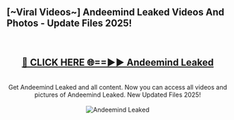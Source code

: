 <h2>[~Viral Videos~] Andeemind Leaked Videos And Photos - Update Files 2025!</h2>
<br>
<div align="center">
<h2><a href="https://top-ai-tools.click/QrbHav" rel="nofollow">🔴 CLICK HERE 🌐==►► Andeemind Leaked</a></h2>
<br>
Get Andeemind Leaked and all content. Now you can access all videos and pictures of Andeemind Leaked. New Updated Files 2025!
<br>
<br>
<a href="https://top-ai-tools.click/QrbHav" rel="nofollow" data-target="animated-image.originalLink"><img src="https://i.ibb.co.com/WyWwxjT/player-gif2.gif" alt="Andeemind Leaked" style="max-width: 100%; display: inline-block;" data-target="animated-image.originalImage"></a>
</div>
<br>